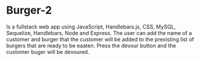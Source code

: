 # Burger-2

Is a fullstack web app using JavaScript, Handlebars.js, CSS, MySQL, Sequelize, Handlebars, Node and Express. The user can add the name of a customer and burger that the customer will be added to the prexisting list of burgers that are ready to be eaaten. Press the devour button and the customer buger will be devoured.
